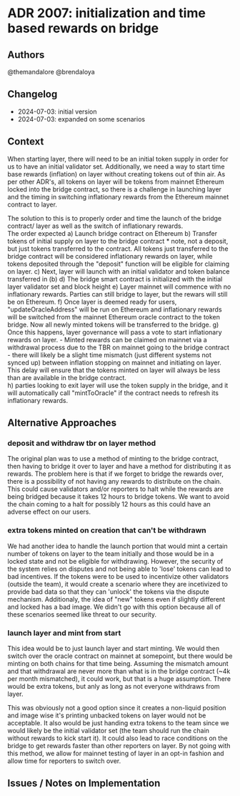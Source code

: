 # ADR 2007: initialization and time based rewards on bridge
## Authors

@themandalore 
@brendaloya

## Changelog

- 2024-07-03: initial version
- 2024-07-03: expanded on some scenarios

## Context

When starting layer, there will need to be an initial token supply in order for us to have an initial validator set.  Additionally, we need a way to start time base rewards (inflation) on layer without creating tokens out of thin air.  As per other ADR's, all tokens on layer will be tokens from mainnet Ethereum locked into the bridge contract, so there is a challenge in launching layer and the timing in switching inflationary rewards from the Ethereum mainnet contract to layer.  

The solution to this is to properly order and time the launch of the bridge contract/ layer as well as the switch of inflationary rewards.  
The order expected
    a) Launch bridge contract on Ethereum
    b) Transfer tokens of initial supply on layer to the bridge contract
    * note, not a deposit, but just tokens transferred to the contract.  All tokens just transferred to the bridge contract will be considered inflationary rewards on layer, while tokens deposited through the "deposit" function will be eligible for claiming on layer. 
    c) Next, layer will launch with an initial validator and token balance transferred in (b)
    d) The bridge smart contract is initialized with the initial layer validator set and block height
    e) Layer mainnet will commence with no inflationary rewards.  Parties can still bridge to layer, but the rewars will still be on Ethereum. 
    f) Once layer is deemed ready for users, "updateOracleAddress" will be run on Ethereum and inflationary rewards will be switched from the mainnet Ethereum oracle contract to the token bridge.  Now all newly minted tokens will be transferred to the bridge. 
    g)  Once this happens, layer governance will pass a vote to start inflationary rewards on layer. 
        - Minted rewards can be claimed on mainnet via a withdrawal process due to the TBR on mainnet going to the bridge contract
        - there will likely be a slight time mismatch (just different systems not synced up) between inflation stopping on mainnet and initiating on layer.  This delay will ensure that the tokens minted on layer will always be less than are available in the bridge contract.  
    h) parties looking to exit layer will use the token supply in the bridge, and it will automatically call "mintToOracle" if the contract needs to refresh its inflationary rewards.   



## Alternative Approaches

### deposit and withdraw tbr on layer method

The original plan was to use a method of minting to the bridge contract, then having to bridge it over to layer and have a method for distributing it as rewards.  The problem here is that if we forget to bridge the rewards over, there is a possibility of not having any rewards to distribute on the chain.  This could cause validators and/or reporters to halt while the rewards are being bridged because it takes 12 hours to bridge tokens. We want to avoid the chain coming to a halt for possibly 12 hours as this could have an adverse effect on our users.

### extra tokens minted on creation that can't be withdrawn

We had another idea to handle the launch portion that would mint a certain number of tokens on layer to the team initially and those would be in a locked state and not be eligible for withdrawing.  However, the security of the system relies on disputes and not being able to 'lose' tokens can lead to bad incentives. If the tokens were to be used to incentivize other validators (outside the team), it would create a scenario where they are incetivized to provide bad data so that they can 'unlock' the tokens via the dispute mechanism.  Additionaly, the idea of "new" tokens even if slightly different and locked has a bad image. We didn't go with this option because all of these scenarios seemed like threat to our security.


### launch layer and mint from start

This idea would be to just launch layer and start minting.  We would then switch over the oracle contract on mainnet at somepoint, but there would be minting on both chains for that time being.  Assuming the mismatch amount and that withdrawal are never more than what is in the bridge contract (~4k per month mismatched), it could work, but that is a huge assumption.  There would be extra tokens, but anly as long as not everyone withdraws from layer.

This was obviously not a good option since it creates a non-liquid position and image wise it's printing unbacked tokens on layer would not be acceptable.  It also would be just handing extra tokens to the team since we would likely be the initial validator set (the team should run the chain without rewards to kick start it). It could also lead to race conditions on the bridge to get rewards faster than other reporters on layer.  By not going with this method, we allow for mainnet testing of layer in an opt-in fashion and allow time for reporters to switch over.  

## Issues / Notes on Implementation

